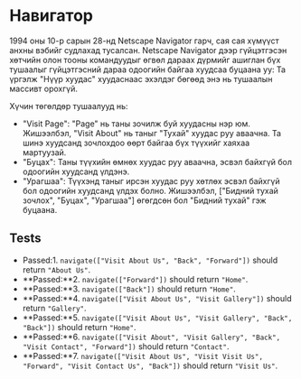 # Навигатор

1994 оны 10-р сарын 28-нд Netscape Navigator гарч, сая сая хүмүүст анхны вэбийг судлахад тусалсан. Netscape Navigator дээр гүйцэтгэсэн хөтчийн олон тооны командуудыг өгвөл дараах дүрмийг ашиглан бүх тушаалыг гүйцэтгэсний дараа одоогийн байгаа хуудсаа буцаана уу: Та үргэлж "Нүүр хуудас" хуудаснаас эхэлдэг бөгөөд энэ нь тушаалын массивт орохгүй. 

Хүчин төгөлдөр тушаалууд нь: 

* "Visit Page": "Page" нь таны зочилж буй хуудасны нэр юм. Жишээлбэл, "Visit About" нь таныг "Тухай" хуудас руу аваачна. Та шинэ хуудсанд зочлохдоо өөрт байгаа бүх түүхийг хаяхаа мартуузай.
* "Буцах": Таны түүхийн өмнөх хуудас руу аваачна, эсвэл байхгүй бол одоогийн хуудсанд үлдэнэ.
* "Урагшаа": Түүхэнд таныг ирсэн хуудас руу хөтлөх эсвэл байхгүй бол одоогийн хуудсанд үлдэх болно. Жишээлбэл, ["Бидний тухай зочлох", "Буцах", "Урагшаа"] өгөгдсөн бол "Бидний тухай" гэж буцаана.

## Tests

* Passed:1. `navigate(["Visit About Us", "Back", "Forward"])` should return `"About Us"`.
* **Passed:**2. `navigate(["Forward"])` should return `"Home"`.
* **Passed:**3. `navigate(["Back"])` should return `"Home"`.
* **Passed:**4. `navigate(["Visit About Us", "Visit Gallery"])` should return `"Gallery"`.
* **Passed:**5. `navigate(["Visit About Us", "Visit Gallery", "Back", "Back"])` should return `"Home"`.
* **Passed:**6. `navigate(["Visit About", "Visit Gallery", "Back", "Visit Contact", "Forward"])` should return `"Contact"`.
* **Passed:**7. `navigate(["Visit About Us", "Visit Visit Us", "Forward", "Visit Contact Us", "Back"])` should return `"Visit Us"`.
